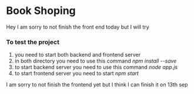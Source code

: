 <h1>Book Shoping</h1>
<div>
	<p>Hey I am sorry to not finish the front end today but I will try</p>
	<h3>To test the project</h3>	
	<ol>
		<li>you need to start both backend and frontend server</li>
		<li>in both directory you need to use this command <i>npm install --save</i></li>
		<li>to start backend server you need to use this command <i>node app.js</i></li>
		<li>to start frontend server you need to start <i>npm start</i></li>
	</ol>
	<p>I am sorry to not finish the frontend yet but I think I can finish it on 13th sep<p>
</div>
